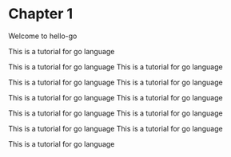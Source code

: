 # Chapter 1
Welcome to hello-go

This is a tutorial for go language  

This is a tutorial for go language 
This is a tutorial for go language  

This is a tutorial for go language 
This is a tutorial for go language  

This is a tutorial for go language 
This is a tutorial for go language  

This is a tutorial for go language 
This is a tutorial for go language  

This is a tutorial for go language 
This is a tutorial for go language  

This is a tutorial for go language 
